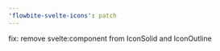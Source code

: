 ```yaml
---
'flowbite-svelte-icons': patch
---
```


fix: remove svelte:component from IconSolid and IconOutline
